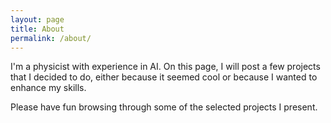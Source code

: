 ```yaml
---
layout: page
title: About
permalink: /about/
---
```


I'm a physicist with experience in AI. On this page, I will post a few projects that I decided to do, either because it seemed cool or because I wanted to enhance my skills.

Please have fun browsing through some of the selected projects I present.